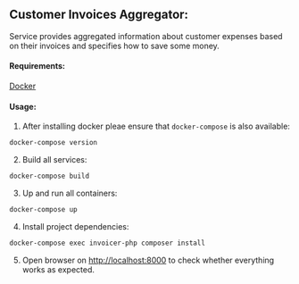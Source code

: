 Customer Invoices Aggregator:
-----------------------------

Service provides aggregated information about
customer expenses based on their invoices and
specifies how to save some money.


#### Requirements:

[Docker](https://www.docker.com/)

#### Usage:
1. After installing docker pleae ensure that `docker-compose` is also available:
```bash
docker-compose version
```

2. Build all services:
```bash
docker-compose build
```

3. Up and run all containers:
```bash
docker-compose up
```

4. Install project dependencies:
```bash
docker-compose exec invoicer-php composer install
```

5. Open browser on [http://localhost:8000](http://localhost:8000) to check whether
everything works as expected.